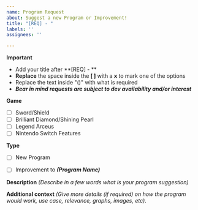 ```yaml
---
name: Program Request
about: Suggest a new Program or Improvement!
title: "[REQ] - "
labels: ''
assignees: ''

---
```


**Important**
- Add your title after **[REQ] - **
- **Replace** the space inside the **[ ]** with a **x** to mark one of the options
- Replace the text inside "()" with what is required
- _**Bear in mind requests are subject to dev availability and/or interest**_

**Game**
- [ ] Sword/Shield
- [ ] Brilliant Diamond/Shining Pearl
- [ ] Legend Arceus
- [ ] Nintendo Switch Features

**Type**
- [ ] New Program
- [ ] Improvement to **_(Program Name)_**


**Description**
_(Describe in a few words what is your program suggestion)_

**Additional context**
_(Give more details (if required) on how the program would work, use case, relevance, graphs, images, etc)._
